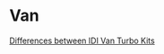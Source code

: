 # Van
[Differences between IDI Van Turbo Kits](https://www.nickpisca.com/diesel/turbo/differences-between-idi-van-turbo-kits/)

